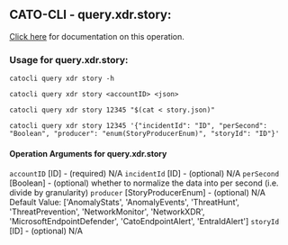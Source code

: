 
## CATO-CLI - query.xdr.story:
[Click here](https://api.catonetworks.com/documentation/#query-story) for documentation on this operation.

### Usage for query.xdr.story:

`catocli query xdr story -h`

`catocli query xdr story <accountID> <json>`

`catocli query xdr story 12345 "$(cat < story.json)"`

`catocli query xdr story 12345 '{"incidentId": "ID", "perSecond": "Boolean", "producer": "enum(StoryProducerEnum)", "storyId": "ID"}'`

#### Operation Arguments for query.xdr.story ####
`accountID` [ID] - (required) N/A 
`incidentId` [ID] - (optional) N/A 
`perSecond` [Boolean] - (optional) whether to normalize the data into per second (i.e. divide by granularity) 
`producer` [StoryProducerEnum] - (optional) N/A Default Value: ['AnomalyStats', 'AnomalyEvents', 'ThreatHunt', 'ThreatPrevention', 'NetworkMonitor', 'NetworkXDR', 'MicrosoftEndpointDefender', 'CatoEndpointAlert', 'EntraIdAlert']
`storyId` [ID] - (optional) N/A 
